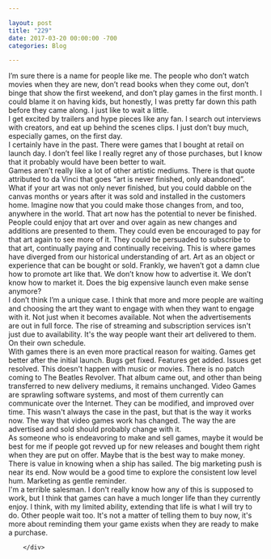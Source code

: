 ```yaml
---

layout: post  
title: "229"  
date: 2017-03-20 00:00:00 -700  
categories: Blog

---
```


I’m sure there is a name for people like me. The people who don’t watch movies when they are new, don’t read books when they come out, don’t binge that show the first weekend, and don’t play games in the first month. I could blame it on having kids, but honestly, I was pretty far down this path before they came along. I just like to wait a little.  
I get excited by trailers and hype pieces like any fan. I search out interviews with creators, and eat up behind the scenes clips. I just don’t buy much, especially games, on the first day.   
I certainly have in the past. There were games that I bought at retail on launch day. I don’t feel like I really regret any of those purchases, but I know that it probably would have been better to wait.  
Games aren’t really like a lot of other artistic mediums. There is that quote attributed to da Vinci that goes “art is never finished, only abandoned”. What if your art was not only never finished, but you could dabble on the canvas months or years after it was sold and installed in the customers home. Imagine now that you could make those changes from, and too, anywhere in the world. That art now has the potential to never be finished. People could enjoy that art over and over again as new changes and additions are presented to them. They could even be encouraged to pay for that art again to see more of it. They could be persuaded to subscribe to that art, continually paying and continually receiving. This is where games have diverged from our historical understanding of art. Art as an object or experience that can be bought or sold. Frankly, we haven’t got a damn clue how to promote art like that. We don’t know how to advertise it. We don’t know how to market it. Does the big expensive launch even make sense anymore?  
I don’t think I’m a unique case. I think that more and more people are waiting and choosing the art they want to engage with when they want to engage with it. Not just when it becomes available. Not when the advertisements are out in full force. The rise of streaming and subscription services isn't just due to availability. It's the way people want their art delivered to them. On their own schedule.  
With games there is an even more practical reason for waiting. Games get better after the initial launch. Bugs get fixed. Features get added. Issues get resolved. This doesn't happen with music or movies. There is no patch coming to The Beatles Revolver. That album came out, and other than being transferred to new delivery mediums, it remains unchanged. Video Games are sprawling software systems, and most of them currently can communicate over the Internet. They can be modified, and improved over time. This wasn't always the case in the past, but that is the way it works now. The way that video games work has changed. The way the are advertised and sold should probably change with it.  
As someone who is endeavoring to make and sell games, maybe it would be best for me if people got revved up for new releases and bought them right when they are put on offer. Maybe that is the best way to make money. There is value in knowing when a ship has sailed. The big marketing push is near its end. Now would be a good time to explore the consistent low level hum. Marketing as gentle reminder.  
I'm a terrible salesman. I don't really know how any of this is supposed to work, but I think that games can have a much longer life than they currently enjoy. I think, with my limited ability, extending that life is what I will try to do. Other people wait too. It's not a matter of telling them to buy now, it's more about reminding them your game exists when they are ready to make a purchase.

```
    </div>
    
```